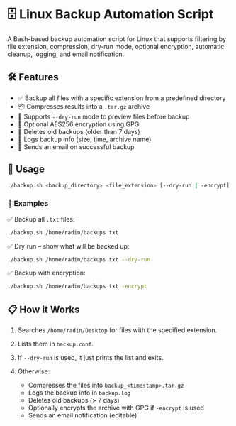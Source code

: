 
# 🗄️ Linux Backup Automation Script

A Bash-based backup automation script for Linux that supports filtering by file extension, compression, dry-run mode, optional encryption, automatic cleanup, logging, and email notification.

## 🛠️ Features

- ✅ Backup all files with a specific extension from a predefined directory
- 📦 Compresses results into a `.tar.gz` archive
- 🧪 Supports `--dry-run` mode to preview files before backup
- 🔐 Optional AES256 encryption using GPG
- 🧹 Deletes old backups (older than 7 days)
- 📝 Logs backup info (size, time, archive name)
- 📧 Sends an email on successful backup

## 🚀 Usage

```bash
./backup.sh <backup_directory> <file_extension> [--dry-run | -encrypt]
```

### 🔸 Examples

✅ Backup all `.txt` files:

```bash
./backup.sh /home/radin/backups txt
```

✅ Dry run – show what will be backed up:

```bash
./backup.sh /home/radin/backups txt --dry-run
```

✅ Backup with encryption:

```bash
./backup.sh /home/radin/backups txt -encrypt
```

## 📋 How it Works

1. Searches `/home/radin/Desktop` for files with the specified extension.
2. Lists them in `backup.conf`.
3. If `--dry-run` is used, it just prints the list and exits.
4. Otherwise:

   * Compresses the files into `backup_<timestamp>.tar.gz`
   * Logs the backup info in `backup.log`
   * Deletes old backups (> 7 days)
   * Optionally encrypts the archive with GPG if `-encrypt` is used
   * Sends an email notification (editable)

